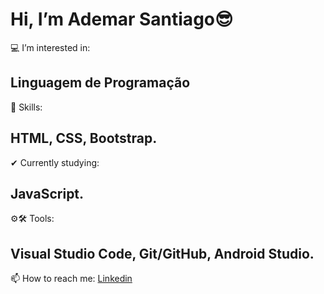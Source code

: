  # Hi, I’m Ademar Santiago😎
 💻 I’m interested in: 
 ## Linguagem de Programação
 🤸 Skills: 
 ## HTML, CSS, Bootstrap.
✔ Currently studying: 
## JavaScript.
⚙🛠 Tools: 
## Visual Studio Code, Git/GitHub, Android Studio.
 📫 How to reach me:
 [Linkedin](https://www.linkedin.com/in/ademar-santiago-10641266/)

<!---
ademar-santiago/ademar-santiago is a ✨ special ✨ repository because its `README.md` (this file) appears on your GitHub profile.
You can click the Preview link to take a look at your changes.
--->

